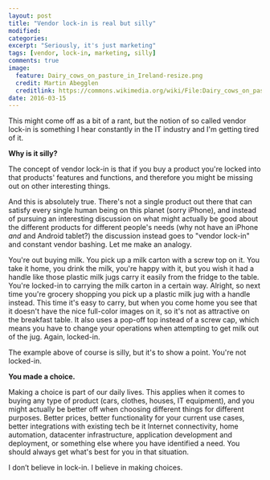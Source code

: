 ```yaml
---
layout: post
title: "Vendor lock-in is real but silly"
modified:
categories:
excerpt: "Seriously, it's just marketing"
tags: [vendor, lock-in, marketing, silly]
comments: true
image:
  feature: Dairy_cows_on_pasture_in_Ireland-resize.png
  credit: Martin Abegglen
  creditlink: https://commons.wikimedia.org/wiki/File:Dairy_cows_on_pasture_in_Ireland.jpg
date: 2016-03-15
---
```


This might come off as a bit of a rant, but the notion of so called vendor lock-in is something I hear constantly in the IT industry and I'm getting tired of it.

**Why is it silly?**

The concept of vendor lock-in is that if you buy a product you're locked into that products' features and functions, and therefore you might be missing out on other interesting things.

And this is absolutely true. There's not a single product out there that can satisfy every single human being on this planet (sorry iPhone), and instead of pursuing an interesting discussion on what might actually be good about the different products for different people's needs (why not have an iPhone _and_ and Android tablet?) the discussion instead goes to "vendor lock-in" and constant vendor bashing. Let me make an analogy.

You're out buying milk. You pick up a milk carton with a screw top on it. You take it home, you drink the milk, you're happy with it, but you wish it had a handle like those plastic milk jugs carry it easily from the fridge to the table. You're locked-in to carrying the milk carton in a certain way.
Alright, so next time you're grocery shopping you pick up a plastic milk jug with a handle instead. This time it's easy to carry, but when you come home you see that it doesn't have the nice full-color images on it, so it's not as attractive on the breakfast table. It also uses a pop-off top instead of a screw cap, which means you have to change your operations when attempting to get milk out of the jug. Again, locked-in.

The example above of course is silly, but it's to show a point. You're not locked-in.

**You made a choice.**

Making a choice is part of our daily lives. This applies when it comes to buying any type of product (cars, clothes, houses, IT equipment), and you might actually be better off when choosing different things for different purposes. Better prices, better functionality for your current use cases, better integrations with existing tech be it Internet connectivity, home automation, datacenter infrastructure, application development and deployment, or something else where you have identified a need. You should always get what's best for you in that situation.

I don’t believe in lock-in. I believe in making choices.
